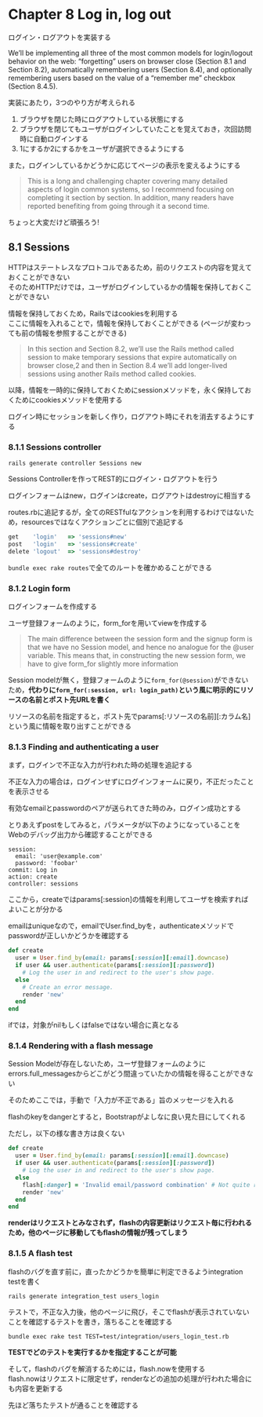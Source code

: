 # Chapter 8 Log in, log out

ログイン・ログアウトを実装する

We’ll be implementing all three of the most common models for login/logout behavior on the web: “forgetting” users on browser close (Section 8.1 and Section 8.2), automatically remembering users (Section 8.4), and optionally remembering users based on the value of a “remember me” checkbox (Section 8.4.5).

実装にあたり，3つのやり方が考えられる

1. ブラウザを閉じた時にログアウトしている状態にする
2. ブラウザを閉じてもユーザがログインしていたことを覚えておき，次回訪問時に自動ログインする
3. 1にするか2にするかをユーザが選択できるようにする

また，ログインしているかどうかに応じてページの表示を変えるようにする

> This is a long and challenging chapter covering many detailed aspects of login common systems, so I recommend focusing on completing it section by section. In addition, many readers have reported benefiting from going through it a second time.

ちょっと大変だけど頑張ろう!

## 8.1 Sessions

HTTPはステートレスなプロトコルであるため，前のリクエストの内容を覚えておくことができない  
そのためHTTPだけでは，ユーザがログインしているかの情報を保持しておくことができない

情報を保持しておくため，Railsではcookiesを利用する  
ここに情報を入れることで，情報を保持しておくことができる (ページが変わっても前の情報を参照することができる)

> In this section and Section 8.2, we’ll use the Rails method called session to make temporary sessions that expire automatically on browser close,2 and then in Section 8.4 we’ll add longer-lived sessions using another Rails method called cookies.

以降，情報を一時的に保持しておくためにsessionメソッドを，永く保持しておくためにcookiesメソッドを使用する

ログイン時にセッションを新しく作り，ログアウト時にそれを消去するようにする

### 8.1.1 Sessions controller 

``` rails generate controller Sessions new ```

Sessions Controllerを作ってREST的にログイン・ログアウトを行う

ログインフォームはnew，ログインはcreate，ログアウトはdestroyに相当する

routes.rbに追記するが，全てのRESTfulなアクションを利用するわけではないため，resourcesではなくアクションごとに個別で追記する

``` ruby
get    'login'   => 'sessions#new'
post   'login'   => 'sessions#create'
delete 'logout'  => 'sessions#destroy'
```

``` bundle exec rake routes ```で全てのルートを確かめることができる

### 8.1.2 Login form

ログインフォームを作成する

ユーザ登録フォームのように，form_forを用いてviewを作成する

> The main difference between the session form and the signup form is that we have no Session model, and hence no analogue for the @user variable. This means that, in constructing the new session form, we have to give form_for slightly more information

Session modelが無く，登録フォームのように``` form_for(@session) ```ができないため，**代わりに``` form_for(:session, url: login_path) ```という風に明示的にリソースの名前とポスト先URLを書く**

リソースの名前を指定すると，ポスト先でparams[:リソースの名前][:カラム名]という風に情報を取り出すことができる

### 8.1.3 Finding and authenticating a user

まず，ログインで不正な入力が行われた時の処理を追記する

不正な入力の場合は，ログインせずにログインフォームに戻り，不正だったことを表示させる

有効なemailとpasswordのペアが送られてきた時のみ，ログイン成功とする

とりあえずpostをしてみると，パラメータが以下のようになっていることをWebのデバッグ出力から確認することができる

```
session:
  email: 'user@example.com'
  password: 'foobar'
commit: Log in
action: create
controller: sessions
```

ここから，createではparams[:session]の情報を利用してユーザを検索すればよいことが分かる

emailはuniqueなので，emailでUser.find_byを，authenticateメソッドでpasswordが正しいかどうかを確認する

``` ruby
def create
  user = User.find_by(email: params[:session][:email].downcase)
  if user && user.authenticate(params[:session][:password])
    # Log the user in and redirect to the user's show page.
  else
    # Create an error message.
    render 'new'
  end
end
```

ifでは，対象がnilもしくはfalseではない場合に真となる  

### 8.1.4 Rendering with a flash message

Session Modelが存在しないため，ユーザ登録フォームのようにerrors.full_messagesからどこがどう間違っていたかの情報を得ることができない

そのためここでは，手動で「入力が不正である」旨のメッセージを入れる

flashのkeyをdangerとすると，Bootstrapがよしなに良い見た目にしてくれる

ただし，以下の様な書き方は良くない

``` ruby
def create
  user = User.find_by(email: params[:session][:email].downcase)
  if user && user.authenticate(params[:session][:password])
    # Log the user in and redirect to the user's show page.
  else
    flash[:danger] = 'Invalid email/password combination' # Not quite right!
    render 'new'
  end
end
```

**renderはリクエストとみなされず，flashの内容更新はリクエスト毎に行われるため，他のページに移動してもflashの情報が残ってしまう**

### 8.1.5 A flash test

flashのバグを直す前に，直ったかどうかを簡単に判定できるようintegration testを書く

``` rails generate integration_test users_login ```

テストで，不正な入力後，他のページに飛び，そこでflashが表示されていないことを確認するテストを書き，落ちることを確認する

``` bundle exec rake test TEST=test/integration/users_login_test.rb ```

**TESTでどのテストを実行するかを指定することが可能**

そして，flashのバグを解消するためには，flash.nowを使用する  
flash.nowはリクエストに限定せず，renderなどの追加の処理が行われた場合にも内容を更新する

先ほど落ちたテストが通ることを確認する
